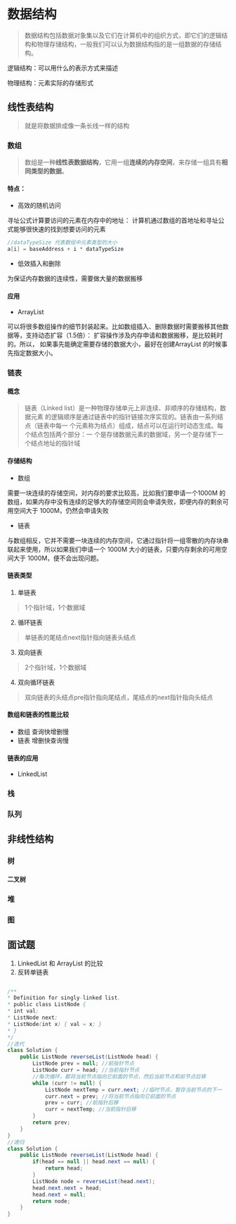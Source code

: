 # 数据结构
> 数据结构包括数据对象集以及它们在计算机中的组织方式，即它们的逻辑结构和物理存储结构，一般我们可以认为数据结构指的是一组数据的存储结构。

逻辑结构：可以用什么的表示方式来描述

物理结构：元素实际的存储形式
## 线性表结构
> 就是将数据排成像一条长线一样的结构
### 数组
> 数组是一种**线性表数据结构**，它用一组**连续的内存空间**，来存储一组具有**相同类型的数据**。

#### 特点：
* 高效的随机访问

寻址公式计算要访问的元素在内存中的地址：
计算机通过数组的首地址和寻址公式能够很快速的找到想要访问的元素
```java
//dataTypeSize 代表数组中元素类型的大小
a[i] = baseAddress + i * dataTypeSize
```

* 低效插入和删除

为保证内存数据的连续性，需要做大量的数据搬移

#### 应用
* ArrayList

可以将很多数组操作的细节封装起来。比如数组插入、删除数据时需要搬移其他数据等，支持动态扩容（1.5倍）：
扩容操作涉及内存申请和数据搬移，是比较耗时的。所以， 如果事先能确定需要存储的数据大小，最好在创建ArrayList 的时候事先指定数据大小。


### 链表
#### 概念
> 链表（Linked list）是一种物理存储单元上非连续、非顺序的存储结构，数据元素
的逻辑顺序是通过链表中的指针链接次序实现的。链表由一系列结点（链表中每一
个元素称为结点）组成，结点可以在运行时动态生成。每个结点包括两个部分：一
个是存储数据元素的数据域，另一个是存储下一个结点地址的指针域

#### 存储结构
* 数组

需要一块连续的存储空间，对内存的要求比较高，比如我们要申请一个1000M 的数组，如果内存中没有连续的足够大的存储空间则会申请失败，即便内存的剩余可用空间大于 1000M，仍然会申请失败
* 链表

与数组相反，它并不需要一块连续的内存空间，它通过指针将一组零散的内存块串联起来使用，所以如果我们申请一个 1000M 大小的链表，只要内存剩余的可用空间大于 1000M，便不会出现问题。
#### 链表类型
1. 单链表
> 1个指针域，1个数据域
2. 循环链表
> 单链表的尾结点next指针指向链表头结点
3. 双向链表
> 2个指针域，1个数据域
4. 双向循环链表
> 双向链表的头结点pre指针指向尾结点，尾结点的next指针指向头结点
#### 数组和链表的性能比较
* 数组
查询快增删慢
* 链表
增删快查询慢
#### 链表的应用
* LinkedList

### 栈

### 队列
## 非线性结构
### 树
#### 二叉树
### 堆
### 图

## 面试题
1. LinkedList 和 ArrayList 的比较
2. 反转单链表
```java

/**
* Definition for singly-linked list.
* public class ListNode {
* int val;
* ListNode next;
* ListNode(int x) { val = x; }
* }
*/
//迭代
class Solution {
    public ListNode reverseList(ListNode head) {
        ListNode prev = null; //前指针节点
        ListNode curr = head; //当前指针节点
        //每次循环，都将当前节点指向它前面的节点，然后当前节点和前节点后移
        while (curr != null) {
            ListNode nextTemp = curr.next; //临时节点，暂存当前节点的下一   节点，用于后移
            curr.next = prev; //将当前节点指向它前面的节点
            prev = curr; //前指针后移
            curr = nextTemp; //当前指针后移
        }
        return prev;
    }
}
//递归
class Solution {
    public ListNode reverseList(ListNode head) {
        if(head == null || head.next == null) {
            return head;
        }
        ListNode node = reverseList(head.next);
        head.next.next = head;
        head.next = null;
        return node;
    }
}

```
